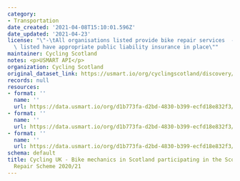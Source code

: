 ```yaml
---
category:
- Transportation
date_created: '2021-04-08T15:10:01.596Z'
date_updated: '2021-04-23'
license: "\"-\tAll organisations listed provide bike repair services  -\tAll organisations\
  \ listed have appropriate public liability insurance in place\""
maintainer: Cycling Scotland
notes: <p>USMART API</p>
organization: Cycling Scotland
original_dataset_link: https://usmart.io/org/cyclingscotland/discovery/discovery-view-detail/a0f61e40-cdff-4f2c-85e6-5245d1980b9b
records: null
resources:
- format: ''
  name: ''
  url: https://data.usmart.io/org/d1b773fa-d2bd-4830-b399-ecfd18e832f3/resource?resourceGUID=0473e05d-8f43-4b5f-9694-c307b79178ab
- format: ''
  name: ''
  url: https://data.usmart.io/org/d1b773fa-d2bd-4830-b399-ecfd18e832f3/resource?resourceGUID=0e015863-3700-4c04-954a-79c74dc7f6b9
- format: ''
  name: ''
  url: https://data.usmart.io/org/d1b773fa-d2bd-4830-b399-ecfd18e832f3/resource?resourceGUID=b9a4e147-2393-4cf4-a1c6-1228053cbc76
schema: default
title: Cycling UK - Bike mechanics in Scotland participating in the Scotland Cycle
  Repair Scheme 2020/21
---
```

